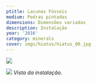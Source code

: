 ```yaml
---
ptitle: Lacunas Fósseis
medium: Pedras pintadas
dimensions: Dimensões variadas
description: Instalação
year: '2016'
category: minerals
cover: imgs/hiatus/hiatus_00.jpg
---
```

![]({{site.baseurl}}/imgs/hiatus/hiatus_01.jpg)

![]({{site.baseurl}}/imgs/hiatus/hiatus_02.jpg)
_Vista da instalação._
